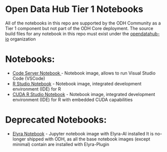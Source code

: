 Open Data Hub Tier 1 Notebooks
===

All of the notebooks in this repo are supported by the ODH Community as a Tier 1 component but not part of the ODH Core deployment.
The source build files for any notebook in this repo must exist under the [opendatahub-io](https://github.com/opendatahub-io) organization

Notebooks:
===
* [Code Server Notebook ](https://github.com/opendatahub-io/notebooks/tree/main/codeserver) - Notebook image, allows to run Visual Studio Code (VSCode)
* [R Studio Notebook](https://github.com/opendatahub-io/notebooks/tree/main/rstudio) - Notebook image, integrated development environment (IDE) for R
* [CUDA R Studio Notebook](https://github.com/opendatahub-io/notebooks/tree/main/rstudio) - Notebook image, integrated development environment (IDE) for R with embedded CUDA capabilities

Deprecated Notebooks:
===
* [Elyra Notebook](https://github.com/opendatahub-io/s2i-lab-elyra) - Jupyter notebook image with Elyra-AI installed
It is no-longer shipped with ODH, as all the base notebook images (except minimal) contain are installed with Elyra-Plugin
